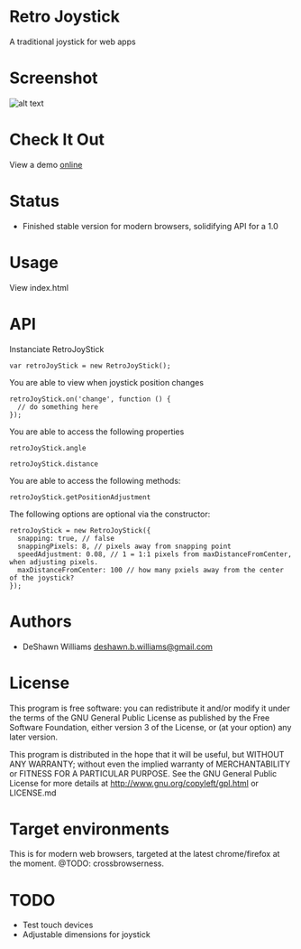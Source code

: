 Retro Joystick
=====================

  A traditional joystick for web apps

Screenshot
=====================
![alt text](https://github.com/deshawnbw/retro-joystick/raw/master/assets/images/screenshot.png "Screenshot")

Check It Out
=====================
  View a demo <a href="http://deshawnbw.github.io/retro-joystick/">online</a>

Status
=====================

* Finished stable version for modern browsers, solidifying API for a 1.0

Usage
=====================

  View index.html

API
=====================

  Instanciate RetroJoyStick

    var retroJoyStick = new RetroJoyStick();

  You are able to view when joystick position changes

    retroJoyStick.on('change', function () {
      // do something here
    });

  You are able to access the following properties

    retroJoyStick.angle

    retroJoyStick.distance

  You are able to access the following methods:

    retroJoyStick.getPositionAdjustment

  The following options are optional via the constructor:

    retroJoyStick = new RetroJoyStick({
      snapping: true, // false
      snappingPixels: 8, // pixels away from snapping point
      speedAdjustment: 0.08, // 1 = 1:1 pixels from maxDistanceFromCenter, when adjusting pixels.
      maxDistanceFromCenter: 100 // how many pxiels away from the center of the joystick?
    });

Authors
=====================
* DeShawn Williams <deshawn.b.williams@gmail.com>

License
=====================

  This program is free software: you can redistribute it and/or modify
  it under the terms of the GNU General Public License as published by
  the Free Software Foundation, either version 3 of the License, or
  (at your option) any later version.

  This program is distributed in the hope that it will be useful,
  but WITHOUT ANY WARRANTY; without even the implied warranty of
  MERCHANTABILITY or FITNESS FOR A PARTICULAR PURPOSE.  See the
  GNU General Public License for more details at
  http://www.gnu.org/copyleft/gpl.html or LICENSE.md

Target environments
=====================

  This is for modern web browsers, targeted at the latest chrome/firefox at the moment. @TODO: crossbrowserness.

TODO
=====================
* Test touch devices
* Adjustable dimensions for joystick

